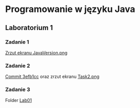 # Programowanie w języku Java

## Laboratorium 1

### Zadanie 1

[Zrzut ekranu JavaVersion.png](./JavaVersion.png)

### Zadanie 2

[Commit
3efb1cc](https://github.com/JakubKorytko/pwjj-pk/tree/3efb1cc32a498bdb97c89a3a129ad0a40ef844a4)
oraz zrzut ekranu [Task2.png](./Task2.png)

### Zadanie 3

Folder [Lab01](./Lab01/)